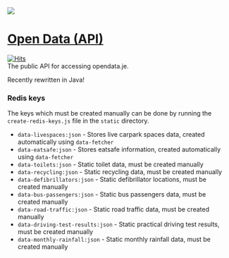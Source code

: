 <img src="https://i.imgur.com/LDS7bBP.png">

# [Open Data (API)](https://data.glitch.je)
[![Hits](https://hitcount.dev/p/glitchjsy/data-api.svg)](https://hitcount.dev/p/glitchjsy/data-api)  
The public API for accessing opendata.je.

Recently rewritten in Java!

### Redis keys 
The keys which must be created manually can be done by running the `create-redis-keys.js` file in the `static` directory.

- `data-livespaces:json` - Stores live carpark spaces data, created automatically using `data-fetcher`
- `data-eatsafe:json` - Stores eatsafe information, created automatically using `data-fetcher`
- `data-toilets:json` - Static toilet data, must be created manually
- `data-recycling:json` - Static recycling data, must be created manually
- `data-defibrillators:json` - Static defibrillator locations, must be created manually
- `data-bus-passengers:json` - Static bus passengers data, must be created manually
- `data-road-traffic:json` - Static road traffic data, must be created manually
- `data-driving-test-results:json` - Static practical driving test results, must be created manually
- `data-monthly-rainfall:json` - Static monthly rainfall data, must be created manually